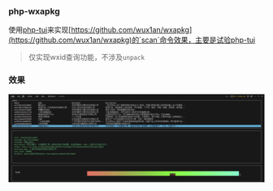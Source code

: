 ### php-wxapkg
使用[php-tui](https://github.com/php-tui/php-tui)来实现[https://github.com/wux1an/wxapkg](https://github.com/wux1an/wxapkg)的`scan`命令效果，主要是试验php-tui
> 仅实现wxid查询功能，不涉及`unpack`

### 效果
![demo](demo.gif)